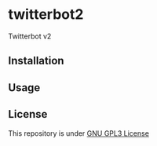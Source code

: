 # twitterbot2
Twitterbot v2

## Installation

## Usage
 
## License

This repository is under [GNU GPL3 License](https://github.com/edoardottt/twitterbot2/blob/main/LICENSE)
